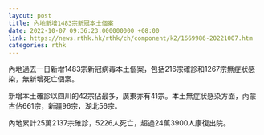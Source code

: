 ```yaml
---
layout: post
title: 內地新增1483宗新冠本土個案
date: 2022-10-07 09:36:23.000000000 +08:00
link: https://news.rthk.hk/rthk/ch/component/k2/1669986-20221007.htm
categories: rthk
---
```


內地過去一日新增1483宗新冠病毒本土個案，包括216宗確診和1267宗無症狀感染，無新增死亡個案。

新增本土確診以四川的42宗佔最多，廣東亦有41宗。本土無症狀感染方面，內蒙古佔661宗，新疆96宗，湖北56宗。

內地累計25萬2137宗確診，5226人死亡，超過24萬3900人康復出院。
